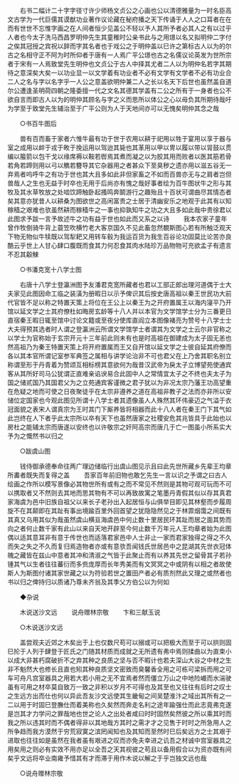 <!-- { "loadSidebar": true } -->
　　右书二幅计二十字字径寸许少师杨文贞公之心画也公以清德雅量为一时名臣高文古学为一代巨儒其谟猷功业著作议论藏在秘府播之天下传诵于人人之口耳者在在而有世世不忘惟字画之在人间者恒少见盖公不轻以予人其所予者必其人之有以过乎人者也今太子洗马西昌罗明仲先生其童稚时公亲书此与之用璟以名又拟明仲二字付之俟其冠授之宾祝以辞而字其名者也于戏公之于明仲盖以巳许之第标古人以为的尔古之名相守正不阿为时所仰者于唐有一人焉广平公璟也古之名儒议论英发为世所宗者于宋有一人焉致堂先生明仲也文贞公于古人中择其尤者二人以为明仲名若字其期待之意深矣大矣一以功业显一以文学着有功业者不必有文学有文学者不必有功业合二人之名与字以名字乎一人公之意盖欲明仲兼二人之长以名天下后世也虽然盖自道尔公遭逢圣明荷四朝之隆委擅一代之文名其德其学盖有二公之所有于一身者也公不欲自言而即古人以为的明仲其顾名与字之义而思所以体公之心以毋负其所期待哉吁为学至于致堂先生辅治至于广平公则为人于天地间亦可以无愧矣明仲其念之哉 

　　○书百牛图后 

　　兽有百而畜于家者六惟牛最有功于世于农用以耕于祀用以牲于宴用以享于器与室之成用以衅于戎于畋于挽运用以驾迨其毙也其革用以甲以冑以履以带以冐鼓以贯编以箙箭以包干戈以缘席褥以鞍若辔焉其煮而凝之以为胶其用而败者以医其筋若骨若角若蹄则用以弓以觹若簪导其它杂器用之者甚众下至臭秽之遗亦用以滋五谷无一弃焉者呜呼牛之有功于世也其大且多如此非但家畜之不如而百兽亦无与之肩者岂但兽哉人之生也无益于时卒也无用于后尚亦有愧之哉好事者绘为百牛图状牛之形与其牧及其水草牧放之处啮饮蹄触卧起搔鸣奔鬬游行之趣殆且十百状可谓曲尽其情态者矣其意亦犹昔人以耕桑为图欲世之高闲富贵之士居于清幽安乐之地观于此其有以知稼穑之艰难也欤虽然耕而稼穑牛之一事也抑孰知牛之功之大且多如此哉中贵徐君以此图求予跋一言予故述牛之功有益于世也如此而又系之以诗 
　　我本农家子童年曾作牧倒骑牛背上蓑笠吹横竹老大客京国久不见此畜忽然覩斯图心若有所触泛观天下物无物似牛犊既以驾犁耙又用转车毂为我运百货为我生百谷论功固莫比论苦亦良酷云乎世上人甘心肆口腹既而食其力何忍食其肉水陆珍万品物物可充欲孟子有遗言不忍其觳觫 

　　○书潘克宽十八学士图 

　　右唐十八学士登瀛洲图予友潘君克宽所藏者也君以工部正郎出理河道偶于士大夫家见此图因命工临之装潢为册暇日以示予俾识其后按史唐高祖以秦王世民功大前代官皆不足以称之特置天策上将位在王公上以秦王为之开府置属王以海内寖平乃开馆以延文学之士其府僚杜如晦房玄龄等十八人并以本官为文学馆学士分为三番更日直宿秦王暇日辄至馆中讨论文籍或至夜分使库直阎立本图像褚亮为赞号十八学士士大夫得预其选者时人谓之登瀛洲云所谓文学馆学士者谓其为文学之士云尔非官称之以学士为官称始于玄宗开元十三年前此则未有也是时高祖在御建成为太子固无恙也然高祖乃为秦王特置天策上将开府置属而王又自开馆以延文学之士彼自延其府僚而各以其本官所谓记室参军典签之属相与讲学论治非不可也君父在上乃舍其职名别立称谓至形于丹青着为赞颂互相标榜其意欲何为哉昔汉武帝为戾太子立博望苑使通宾客从其所好司马公犹谓正直难亲谄谀易合此固中人之常情宜太子之不终也夫太子为国之储贰国乃其国君父为之立苑通宾客谨微之君子犹以为非况太宗乃藩王功高望重在危疑之地而可使之日夜聚徒乎在太宗非遵养之道在高祖非教子之法而亦非所以安储位定国家也今观此图见所谓十八学士者其遗像虽人人殊然其环伟豪迈之气溢于衣冠面貌之表宋人谓真宗为王时其门下厮养皆将相器而此十八人者在秦王门下其气如此岂终在人下者乎此太宗所以卒有天下也虽然唐家之社稷安危其兆皆具于此始也以房杜之能辅太宗而唐遂以安终也以许敬宗之奸阿高宗而唐几于亡一图虽小所系实大予为之慨然书以归之 

　　○跋虞山图 

　　钱侍御承德奉命往两广理边储临行出虞山图见示且曰此先世所藏乡先辈王均章所畵者既失而复得之盖 
　　吾家百年前旧物也敢乞先生一言以识之予谓之曰古人绘画之作所以模写景像必其物世所有或有之而不常见不然则是其物可观可玩而不可以携取者又不然则去其地而思其物有不可以再致故寓之笔墨丹青假其似以存其真君家海虞为邑中旧族自祖父以来长子老孙出入起居恒与山俱举目即见其林壑而步履周旋不在其颠即在其趾有事出境踰百里外回首望之犹隐隐然见之于林霏烟霭之间既有其真又乌用其似为哉虽然虞山横亘海虞邑中何止数十里居民环其趾而居之面其势而向之者何止数千家有此山以来自天地开辟至今何止数千万年元人王均章者始为此图偶以适其意耳非有意于传世也而适落君家邑中人士非止一家而君家独得之得之不久而失之失之不久而复归焉造物者亦或有意欤吾闻钱氏世居邑中之昆湖其先世衣冠体魄之藏皆在兹山中意者其冲和清淑之气皆于此聚止而有以养其先世之留骨其子若孙锺其气以生者往往蕃衍而多赀庞厚而长年秀美而有文冥冥之中或阴有以相之者故使斯人为斯图付诸其家世藏之以为符验若世之置田产者必有质剂然此又理之或然者也书以归之俾持归以质诸乃尊未齐翁及其季父方伯公以为何如 

　　◆杂说 

　　木说送沙文远 
　　说舟赠林宗敬 
　　卞和三献玉说 

　　○木说送沙文远 

　　盖尝观夫近郊之木矣出于上也仅数尺苟可以搦或可以把极大而至于可以拱则固巳抡于人列于肆登于匠氏之门随其材质而成就之无所遗有弗中焉则揉曲以为直束小以成大非甚朽腐破折不之弃其种之良质之坚与否不暇计也若夫深山大谷之中材之生非不魁然大也修长且直也矧其种良质坚文密致而臭馨香全用之可栋可梁拆而用之可车可舟凡宫室器具之用若大若小用之无不宜焉者然而僵立万山之中地险巇而水湍驶虽有可用之材卒莫自致万一致之非积以岁月不可得也及其至也又往往有后时之叹士之生远方出而仕也何以异此吾友沙文远使其生畿甸之间吴楚淮汴之域出其所有之一二以用于时固巳登膴仕而着美称也久矣然而奔走名利之途年踰强仕而此志竟弗克遂是岂其才力学问之罪哉地也世之论人之出处者咸曰时时固然矣然彼之所以乘其时而我之所以违其时而不偶者得非以其地哉方其时之需才才之见售于时时之所急用人之所争趋而我方漠然于穷荒寂寞之滨罔闻知也及其知而至然时巳后矣远方之士其艰于进取也往往如是虽然在我者虽有艰进之叹而亦免夫幸进之讥吾之材诚中宫室器具之用矣用之则必有实效不用亦足以全吾之天其视彼之苟且以备用假合以为资亦既有间矣乎文远将卒业南雍予惜其有才而滞于用作木说以解之于乎岂独文远也哉 

　　○说舟赠林宗敬 

